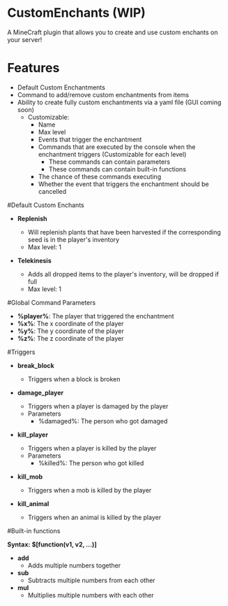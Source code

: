 # CustomEnchants (WIP)
A MineCraft plugin that allows you to create and use custom enchants on your server!

# Features
- Default Custom Enchantments
- Command to add/remove custom enchantments from items
- Ability to create fully custom enchantments via a yaml file (GUI coming soon)
  - Customizable:
    - Name
    - Max level
    - Events that trigger the enchantment
    - Commands that are executed by the console when the enchantment triggers (Customizable for each level)
      - These commands can contain parameters 
      - These commands can contain built-in functions
    - The chance of these commands executing
    - Whether the event that triggers the enchantment should be cancelled

#Default Custom Enchants

- **Replenish**
  - Will replenish plants that have been harvested if the corresponding seed is in the player's inventory
  - Max level: 1

- **Telekinesis**
  - Adds all dropped items to the player's inventory, will be dropped if full
  - Max level: 1

   
#Global Command Parameters
- **%player%**: The player that triggered the enchantment
- **%x%**: The x coordinate of the player
- **%y%**: The y coordinate of the player
- **%z%**: The z coordinate of the player


#Triggers

- **break_block**
  - Triggers when a block is broken

- **damage_player**
  - Triggers when a player is damaged by the player
  - Parameters
    - %damaged%: The person who got damaged
  
- **kill_player**
  - Triggers when a player is killed by the player
  - Parameters
    - %killed%: The person who got killed

- **kill_mob**
  - Triggers when a mob is killed by the player

- **kill_animal**
  - Triggers when an animal is killed by the player


#Built-in functions

**Syntax:** **$[function(v1, v2, ...)]**

- **add**
  - Adds multiple numbers together
- **sub**
  - Subtracts multiple numbers from each other
- **mul**
  - Multiplies multiple numbers with each other
